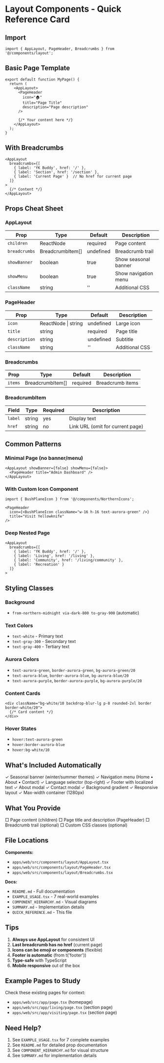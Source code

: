 # Layout Components - Quick Reference Card

## Import
```tsx
import { AppLayout, PageHeader, Breadcrumbs } from '@/components/layout';
```

## Basic Page Template
```tsx
export default function MyPage() {
  return (
    <AppLayout>
      <PageHeader
        icon="🏠"
        title="Page Title"
        description="Page description"
      />

      {/* Your content here */}
    </AppLayout>
  );
}
```

## With Breadcrumbs
```tsx
<AppLayout
  breadcrumbs={[
    { label: 'YK Buddy', href: '/' },
    { label: 'Section', href: '/section' },
    { label: 'Current Page' }  // No href for current page
  ]}
>
  {/* Content */}
</AppLayout>
```

## Props Cheat Sheet

### AppLayout
| Prop | Type | Default | Description |
|------|------|---------|-------------|
| `children` | ReactNode | required | Page content |
| `breadcrumbs` | BreadcrumbItem[] | undefined | Breadcrumb trail |
| `showBanner` | boolean | true | Show seasonal banner |
| `showMenu` | boolean | true | Show navigation menu |
| `className` | string | '' | Additional CSS |

### PageHeader
| Prop | Type | Default | Description |
|------|------|---------|-------------|
| `icon` | ReactNode \| string | undefined | Large icon |
| `title` | string | required | Page title |
| `description` | string | undefined | Subtitle |
| `className` | string | '' | Additional CSS |

### Breadcrumbs
| Prop | Type | Default | Description |
|------|------|---------|-------------|
| `items` | BreadcrumbItem[] | required | Breadcrumb items |

### BreadcrumbItem
| Field | Type | Required | Description |
|-------|------|----------|-------------|
| `label` | string | yes | Display text |
| `href` | string | no | Link URL (omit for current page) |

## Common Patterns

### Minimal Page (no banner/menu)
```tsx
<AppLayout showBanner={false} showMenu={false}>
  <PageHeader title="Admin Dashboard" />
</AppLayout>
```

### With Custom Icon Component
```tsx
import { BushPlaneIcon } from '@/components/NorthernIcons';

<PageHeader
  icon={<BushPlaneIcon className="w-16 h-16 text-aurora-green" />}
  title="Visit Yellowknife"
/>
```

### Deep Nested Page
```tsx
<AppLayout
  breadcrumbs={[
    { label: 'YK Buddy', href: '/' },
    { label: 'Living', href: '/living' },
    { label: 'Community', href: '/living/community' },
    { label: 'Recreation' }
  ]}
>
```

## Styling Classes

### Background
- `from-northern-midnight via-dark-800 to-gray-900` (automatic)

### Text Colors
- `text-white` - Primary text
- `text-gray-300` - Secondary text
- `text-gray-400` - Tertiary text

### Aurora Colors
- `text-aurora-green`, `border-aurora-green`, `bg-aurora-green/20`
- `text-aurora-blue`, `border-aurora-blue`, `bg-aurora-blue/20`
- `text-aurora-purple`, `border-aurora-purple`, `bg-aurora-purple/20`

### Content Cards
```tsx
<div className="bg-white/10 backdrop-blur-lg p-8 rounded-2xl border border-white/20">
  {/* Card content */}
</div>
```

### Hover States
- `hover:text-aurora-green`
- `hover:border-aurora-blue`
- `hover:bg-white/10`

## What's Included Automatically

✓ Seasonal banner (winter/summer themes)
✓ Navigation menu (Home • About • Contact)
✓ Language selector (top-right)
✓ Footer with localized text
✓ About modal
✓ Contact modal
✓ Background gradient
✓ Responsive layout
✓ Max-width container (1280px)

## What You Provide

□ Page content (children)
□ Page title and description (PageHeader)
□ Breadcrumb trail (optional)
□ Custom CSS classes (optional)

## File Locations

**Components:**
- `apps/web/src/components/layout/AppLayout.tsx`
- `apps/web/src/components/layout/PageHeader.tsx`
- `apps/web/src/components/layout/Breadcrumbs.tsx`

**Docs:**
- `README.md` - Full documentation
- `EXAMPLE_USAGE.tsx` - 7 real-world examples
- `COMPONENT_HIERARCHY.md` - Visual diagrams
- `SUMMARY.md` - Implementation details
- `QUICK_REFERENCE.md` - This file

## Tips

1. **Always use AppLayout** for consistent UI
2. **Last breadcrumb has no href** (current page)
3. **Icons can be emoji or components** (flexible)
4. **Footer is automatic** (from t('footer'))
5. **Type-safe** with TypeScript
6. **Mobile responsive** out of the box

## Example Pages to Study

Check these existing pages for context:
- `apps/web/src/app/page.tsx` (homepage)
- `apps/web/src/app/living/page.tsx` (section page)
- `apps/web/src/app/visiting/page.tsx` (section page)

## Need Help?

1. See `EXAMPLE_USAGE.tsx` for 7 complete examples
2. See `README.md` for detailed prop documentation
3. See `COMPONENT_HIERARCHY.md` for visual structure
4. See `SUMMARY.md` for implementation details
